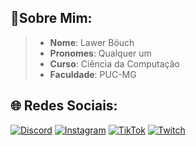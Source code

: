 ## 🌟Sobre Mim:
> - **Nome**: Lawer Böuch
> - **Pronomes**: Qualquer um
> - **Curso**: Ciência da Computação
> - **Faculdade**: PUC-MG


## 🌐 Redes Sociais:
[![Discord](https://img.shields.io/badge/Discord-%237289DA.svg?logo=discord&logoColor=white)](https://discordapp.com/users/529652626103599105) [![Instagram](https://img.shields.io/badge/Instagram-%23E4405F.svg?logo=Instagram&logoColor=white)](https://instagram.com/lawer.bouch) [![TikTok](https://img.shields.io/badge/TikTok-%23000000.svg?logo=TikTok&logoColor=white)](https://tiktok.com/@laaawer) [![Twitch](https://img.shields.io/badge/Twitch-%239146FF.svg?logo=Twitch&logoColor=white)](https://twitch.tv/laaawer)
